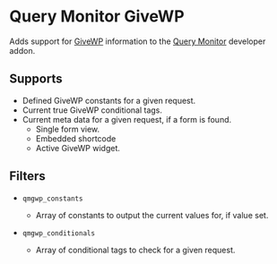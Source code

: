 Query Monitor GiveWP
====================

Adds support for [GiveWP](https://givewp.com) information to the [Query Monitor](https://wordpress.org/plugins/query-monitor/) developer addon.

## Supports
* Defined GiveWP constants for a given request.
* Current true GiveWP conditional tags.
* Current meta data for a given request, if a form is found.
	* Single form view.
	* Embedded shortcode
	* Active GiveWP widget.

## Filters

* `qmgwp_constants`
	* Array of constants to output the current values for, if value set.

* `qmgwp_conditionals`
	* Array of conditional tags to check for a given request.
